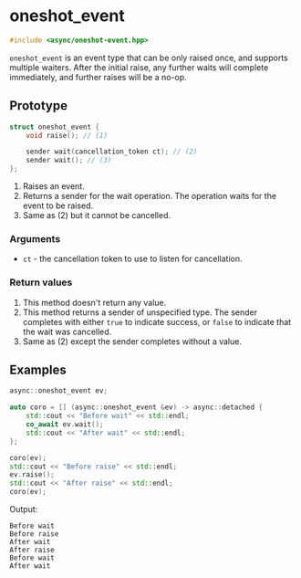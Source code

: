 # oneshot_event

```cpp
#include <async/oneshot-event.hpp>
```

`oneshot_event` is an event type that can be only raised once, and supports
multiple waiters. After the initial raise, any further waits will complete
immediately, and further raises will be a no-op.

## Prototype

```cpp
struct oneshot_event {
	void raise(); // (1)

	sender wait(cancellation_token ct); // (2)
	sender wait(); // (3)
};
```

1. Raises an event.
2. Returns a sender for the wait operation. The operation waits for the event
to be raised.
3. Same as (2) but it cannot be cancelled.

### Arguments

 - `ct` - the cancellation token to use to listen for cancellation.

### Return values

1. This method doesn't return any value.
2. This method returns a sender of unspecified type. The sender completes with
either `true` to indicate success, or `false` to indicate that the wait was cancelled.
3. Same as (2) except the sender completes without a value.

## Examples

```cpp
async::oneshot_event ev;

auto coro = [] (async::oneshot_event &ev) -> async::detached {
	std::cout << "Before wait" << std::endl;
	co_await ev.wait();
	std::cout << "After wait" << std::endl;
};

coro(ev);
std::cout << "Before raise" << std::endl;
ev.raise();
std::cout << "After raise" << std::endl;
coro(ev);
```

Output:
```
Before wait
Before raise
After wait
After raise
Before wait
After wait
```
